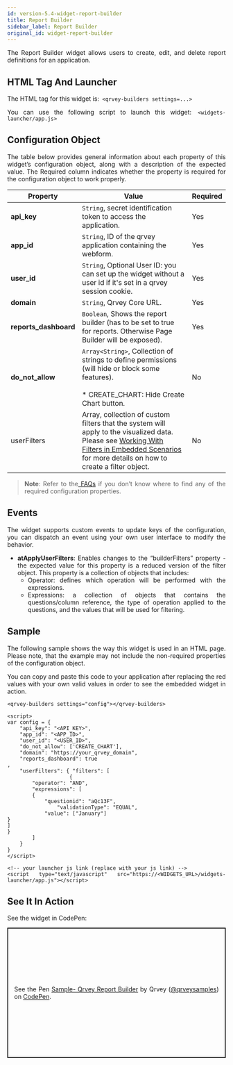 ```yaml
---
id: version-5.4-widget-report-builder
title: Report Builder
sidebar_label: Report Builder
original_id: widget-report-builder
---
```


<div style="text-align: justify">

The Report Builder widget allows users to create, edit, and delete report definitions for an application.


## HTML Tag And Launcher
The HTML tag for this widget is:```
<qrvey-builders settings=...>```

You can use the following script to launch this widget:```
<widgets-launcher/app.js>```


## Configuration Object
The table below provides general information about each property of this widget’s configuration object, along with a description of the expected value. The Required column indicates whether the property is required for the configuration object to work properly.


| **Property** | **Value** | **Required** |
| --- | --- | --- |
| **api_key** | `String`, secret identification token to access the application. | Yes |
| **app_id** | `String`,  ID of the qrvey application containing the webform.| Yes |
| **user_id** | `String`, Optional User ID: you can set up the widget without a user id if it's set in a qrvey session cookie. | Yes |
| **domain** | `String`, Qrvey Core URL. | Yes |
| **reports_dashboard** | `Boolean`, Shows the report builder (has to be set to true for reports. Otherwise Page Builder will be exposed). | Yes |
| **do_not_allow** | `Array<String>`, Collection of strings to define permissions (will hide or block some features).<br> <br>* CREATE_CHART: Hide Create Chart button. | No |
| userFilters | Array<Object>, collection of custom filters that the system will apply to the visualized data. Please see <a href="/docs/embedding/widgets/filters-embedded-scenarios/"> Working With Filters in Embedded Scenarios </a> for more details on how to create a filter object. | No



> **Note**: Refer to the<a href="/docs/faqs/faqs-intro/"> FAQs</a> if you don’t know where to find any of the required configuration properties. 

## Events
The widget supports custom events to update keys of the configuration, you can dispatch an event using your own user interface to modify the behavior.
* **atApplyUserFilters**: Enables changes to the “builderFilters” property - the expected value for this property is a reduced version of the filter object. This property is a collection of objects that includes:
  * Operator: defines which operation will be performed with the expressions.
  * Expressions: a collection of objects that contains the questions/column reference, the type of operation applied to the questions, and the values that will be used for filtering.


## Sample
The following sample shows the way this widget is used in an HTML page. Please note, that the example may not include the non-required properties of the configuration object. 

You can copy and paste this code to your application after replacing the red values with your own valid values in order to see the embedded widget in action.
```
<qrvey-builders settings="config"></qrvey-builders>
```
```
<script>
var config = {
    "api_key": "<API_KEY>",
    "app_id": "<APP_ID>",
    "user_id": "<USER_ID>",
    "do_not_allow": ['CREATE_CHART'],
    "domain": "https://your_qrvey_domain",
    "reports_dashboard": true
,
    "userFilters": { "filters": [
    				{
		"operator": "AND",
		"expressions": [
		{
			"questionid": "aQc13F",
      			"validationType": "EQUAL",
			"value": ["January"]
}
]
}          
 	   	]
 	}
}
</script>

```
```
<!-- your launcher js link (replace with your js link) -->
<script type="text/javascript" src="https://<WIDGETS_URL>/widgets-launcher/app.js"></script>
```
## See It In Action
See the widget in CodePen:

<p class="codepen" data-height="838" data-theme-id="34531" data-default-tab="result" data-user="qrveysamples" data-slug-hash="52bb4236753fe85a433228dd11d437e2" style="height: 300px; box-sizing: border-box; display: flex; align-items: center; justify-content: center; border: 2px solid; margin: 1em 0; padding: 1em;" data-pen-title="Sample- Qrvey Report Builder">
  <span>See the Pen <a href="https://codepen.io/qrveysamples/pen/52bb4236753fe85a433228dd11d437e2">
  Sample- Qrvey Report Builder</a> by Qrvey (<a href="https://codepen.io/qrveysamples">@qrveysamples</a>)
  on <a href="https://codepen.io">CodePen</a>.</span>
</p>
<script async src="https://cpwebassets.codepen.io/assets/embed/ei.js"></script>





